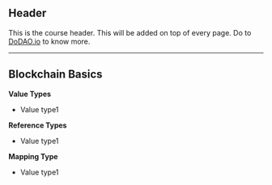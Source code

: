 ## Header
This is the course header. This will be added on top of every page. Do to [DoDAO.io](https://www.dodao.io) to know more.

 ---
 
 ## Blockchain Basics
 
 **Value Types**        
- Value type1
 
 **Reference Types**        
- Value type1
 
 **Mapping Type**        
- Value type1
 
 
